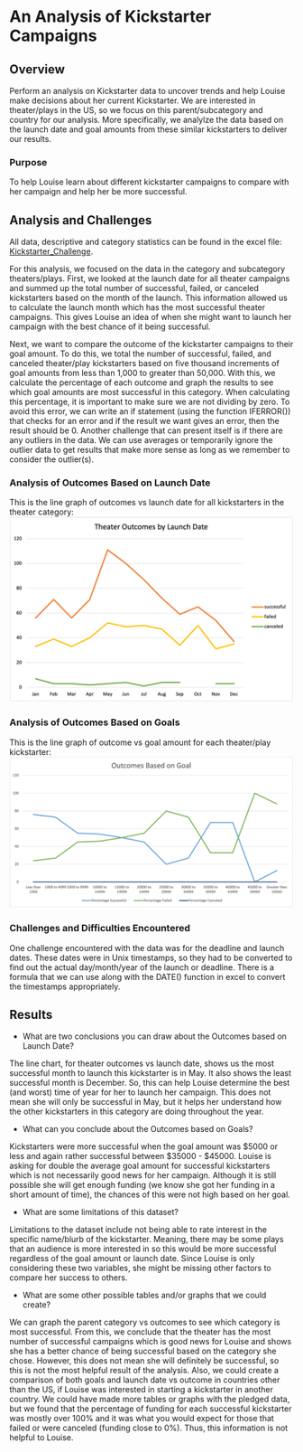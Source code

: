 # An Analysis of Kickstarter Campaigns
## Overview
Perform an analysis on Kickstarter data to uncover trends and help Louise make decisions about her current Kickstarter.
We are interested in theater/plays in the US, so we focus on this parent/subcategory and country for our analysis.
More specifically, we analylze the data based on the launch date and goal amounts from these similar kickstarters to deliver our results.
### Purpose
To help Louise learn about different kickstarter campaigns to compare with her campaign and help her be more successful.
## Analysis and Challenges
All data, descriptive and category statistics can be found in the excel file: [Kickstarter_Challenge](https://github.com/kmaluccio/kickstarter-analysis/blob/main/Kickstarter_Challenge.xlsx).

For this analysis, we focused on the data in the category and subcategory theaters/plays. First, we looked at the launch date for all theater campaigns and summed up the total number of successful, failed, or canceled kickstarters based on the month of the launch. This information allowed us to calculate the launch month which has the most successful theater campaigns. This gives Louise an idea of when she might want to launch her campaign with the best chance of it being successful. 

Next, we want to compare the outcome of the kickstarter campaigns to their goal amount. To do this, we total the number of successful, failed, and canceled theater/play kickstarters based on five thousand increments of goal amounts from less than 1,000 to greater than 50,000. With this, we calculate the percentage of each outcome and graph the results to see which goal amounts are most successful in this category. When calculating this percentage, it is important to make sure we are not dividing by zero. To avoid this error, we can write an if statement (using the function IFERROR()) that checks for an error and if the result we want gives an error, then the result should be 0. Another challenge that can present itself is if there are any outliers in the data. We can use averages or temporarily ignore the outlier data to get results that make more sense as long as we remember to consider the outlier(s). 

### Analysis of Outcomes Based on Launch Date
This is the line graph of outcomes vs launch date for all kickstarters in the theater category: ![Theater_Outcomes_vs_Launch](https://github.com/kmaluccio/kickstarter-analysis/blob/main/Resources/Theater_Outcomes_vs_Launch.png)

### Analysis of Outcomes Based on Goals
This is the line graph of outcome vs goal amount for each theater/play kickstarter: ![Outcomes_vs_Goals](https://github.com/kmaluccio/kickstarter-analysis/blob/main/Resources/Outcomes_vs_Goals.png)

### Challenges and Difficulties Encountered
One challenge encountered with the data was for the deadline and launch dates. These dates were in Unix timestamps, so they had to be converted to find out the actual day/month/year of the launch or deadline. There is a formula that we can use along with the DATE() function in excel to convert the timestamps appropriately.
## Results

- What are two conclusions you can draw about the Outcomes based on Launch Date?

The line chart, for theater outcomes vs launch date, shows us the most successful month to launch this kickstarter is in May. It also shows the least successful month is December. So, this can help Louise determine the best (and worst) time of year for her to launch her campaign. This does not mean she will only be successful in May, but it helps her understand how the other kickstarters in this category are doing throughout the year.
- What can you conclude about the Outcomes based on Goals?

Kickstarters were more successful when the goal amount was $5000 or less and again rather successful between $35000 - $45000. Louise is asking for double the average goal amount for successful kickstarters which is not necessarily good news for her campaign. Although it is still possible she will get enough funding (we know she got her funding in a short amount of time), the chances of this were not high based on her goal.
- What are some limitations of this dataset?

Limitations to the dataset include not being able to rate interest in the specific name/blurb of the kickstarter. Meaning, there may be some plays that an audience is more interested in so this would be more successful regardless of the goal amount or launch date. Since Louise is only considering these two variables, she might be missing other factors to compare her success to others.
- What are some other possible tables and/or graphs that we could create?

We can graph the parent category vs outcomes to see which category is most successful. From this, we conclude that the theater has the most number of successful campaigns which is good news for Louise and shows she has a better chance of being successful based on the category she chose. However, this does not mean she will definitely be successful, so this is not the most helpful result of the analysis. Also, we could create a comparison of both goals and launch date vs outcome in countries other than the US, if Louise was interested in starting a kickstarter in another country. We could have made more tables or graphs with the pledged data, but we found that the percentage of funding for each successful kickstarter was mostly over 100% and it was what you would expect for those that failed or were canceled (funding close to 0%). Thus, this information is not helpful to Louise.
